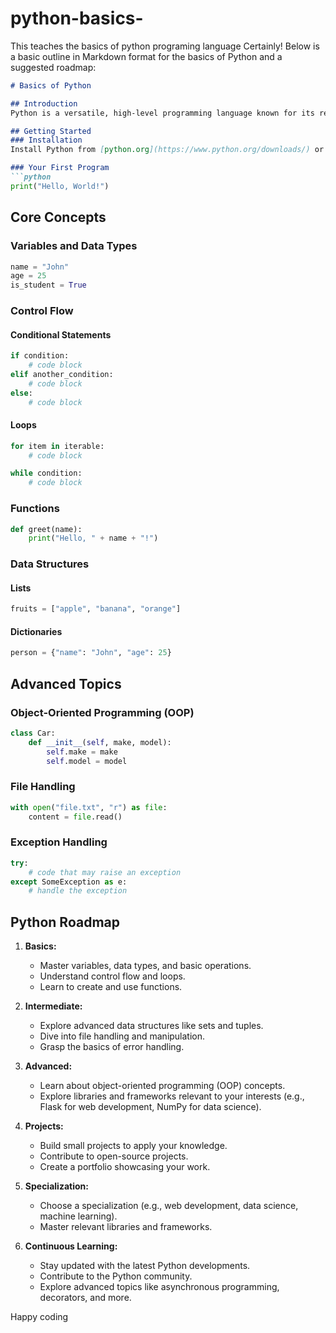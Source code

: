 # python-basics-
This teaches the basics of python programing language 
Certainly! Below is a basic outline in Markdown format for the basics of Python and a suggested roadmap:

```markdown
# Basics of Python

## Introduction
Python is a versatile, high-level programming language known for its readability and simplicity. It is widely used for web development, data science, artificial intelligence, and more.

## Getting Started
### Installation
Install Python from [python.org](https://www.python.org/downloads/) or use a package manager like `conda`.

### Your First Program
```python
print("Hello, World!")
```

## Core Concepts
### Variables and Data Types
```python
name = "John"
age = 25
is_student = True
```

### Control Flow
#### Conditional Statements
```python
if condition:
    # code block
elif another_condition:
    # code block
else:
    # code block
```

#### Loops
```python
for item in iterable:
    # code block

while condition:
    # code block
```

### Functions
```python
def greet(name):
    print("Hello, " + name + "!")
```

### Data Structures
#### Lists
```python
fruits = ["apple", "banana", "orange"]
```

#### Dictionaries
```python
person = {"name": "John", "age": 25}
```

## Advanced Topics
### Object-Oriented Programming (OOP)
```python
class Car:
    def __init__(self, make, model):
        self.make = make
        self.model = model
```

### File Handling
```python
with open("file.txt", "r") as file:
    content = file.read()
```

### Exception Handling
```python
try:
    # code that may raise an exception
except SomeException as e:
    # handle the exception
```

## Python Roadmap

1. **Basics:**
   - Master variables, data types, and basic operations.
   - Understand control flow and loops.
   - Learn to create and use functions.

2. **Intermediate:**
   - Explore advanced data structures like sets and tuples.
   - Dive into file handling and manipulation.
   - Grasp the basics of error handling.

3. **Advanced:**
   - Learn about object-oriented programming (OOP) concepts.
   - Explore libraries and frameworks relevant to your interests (e.g., Flask for web development, NumPy for data science).

4. **Projects:**
   - Build small projects to apply your knowledge.
   - Contribute to open-source projects.
   - Create a portfolio showcasing your work.

5. **Specialization:**
   - Choose a specialization (e.g., web development, data science, machine learning).
   - Master relevant libraries and frameworks.

6. **Continuous Learning:**
   - Stay updated with the latest Python developments.
   - Contribute to the Python community.
   - Explore advanced topics like asynchronous programming, decorators, and more.

Happy coding 
